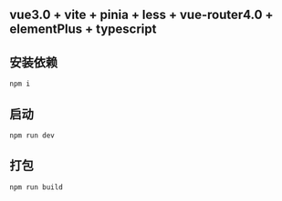 ## vue3.0 + vite + pinia + less + vue-router4.0 + elementPlus + typescript

## 安装依赖

`npm i`

## 启动

`npm run dev`

## 打包

`npm run build`
